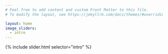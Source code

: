 ```yaml
---
# Feel free to add content and custom Front Matter to this file.
# To modify the layout, see https://jekyllrb.com/docs/themes/#overriding-theme-defaults

layout: home
image_sliders:
  - intro
---
```

{% include slider.html selector="intro" %}
